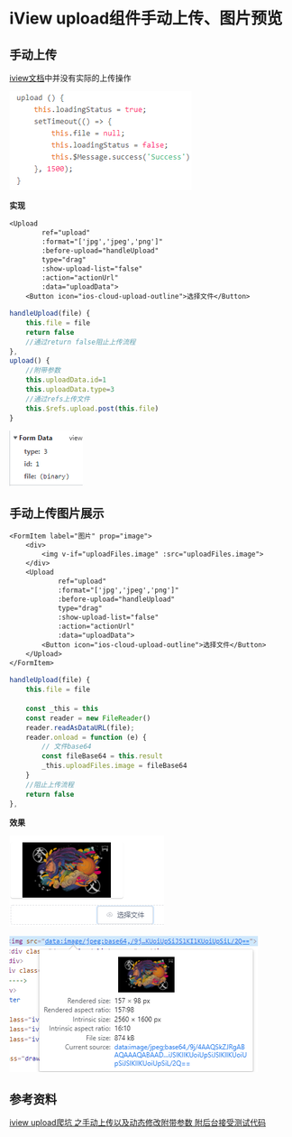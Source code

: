 # iView upload组件手动上传、图片预览

## 手动上传

[iview文档](https://www.iviewui.com/components/upload#SDSC)中并没有实际的上传操作

![image-20211008172847903](https://raw.githubusercontent.com/mervynlam/Pictures/master/20211008172858.png)

**实现**

```vue
<Upload
        ref="upload"
        :format="['jpg','jpeg','png']"
        :before-upload="handleUpload"
        type="drag"
        :show-upload-list="false"
        :action="actionUrl"
        :data="uploadData">
    <Button icon="ios-cloud-upload-outline">选择文件</Button>
```

```javascript
handleUpload(file) {
    this.file = file
    return false
    //通过return false阻止上传流程
},
upload() {
    //附带参数
    this.uploadData.id=1
    this.uploadData.type=3
    //通过refs上传文件
    this.$refs.upload.post(this.file)
}
```

![image-20211008173306727](https://raw.githubusercontent.com/mervynlam/Pictures/master/20211008173306.png)

## 手动上传图片展示

```vue
<FormItem label="图片" prop="image">
    <div>
        <img v-if="uploadFiles.image" :src="uploadFiles.image">
    </div>
    <Upload
            ref="upload"
            :format="['jpg','jpeg','png']"
            :before-upload="handleUpload"
            type="drag"
            :show-upload-list="false"
            :action="actionUrl"
            :data="uploadData">
        <Button icon="ios-cloud-upload-outline">选择文件</Button>
    </Upload>
</FormItem>
```

```javascript
handleUpload(file) {
    this.file = file

    const _this = this
    const reader = new FileReader()
    reader.readAsDataURL(file);
    reader.onload = function (e) {
        // 文件base64
        const fileBase64 = this.result
        _this.uploadFiles.image = fileBase64
    }
    //阻止上传流程
    return false
},
```

**效果**

![image-20211008174010641](https://raw.githubusercontent.com/mervynlam/Pictures/master/20211008174010.png)

![image-20211008174106831](https://raw.githubusercontent.com/mervynlam/Pictures/master/20211008174106.png)

## 参考资料

[iview upload爬坑 之手动上传以及动态修改附带参数 附后台接受测试代码](https://blog.csdn.net/w779050550/article/details/105279790)

